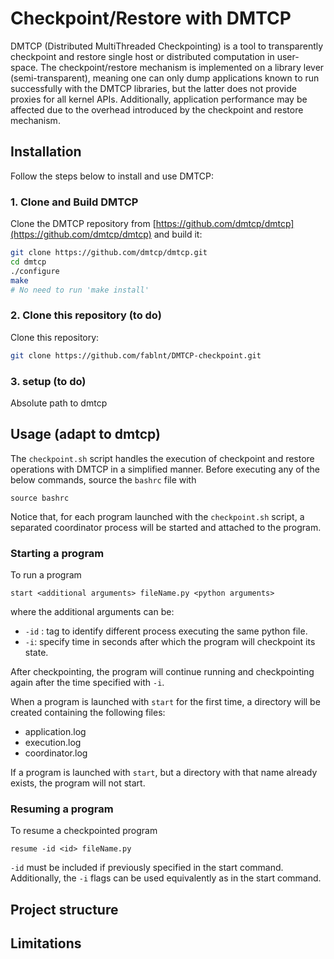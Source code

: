 # Checkpoint/Restore with DMTCP
DMTCP (Distributed MultiThreaded Checkpointing) is a tool to transparently checkpoint and restore single host or distributed computation in user-space. The checkpoint/restore mechanism is implemented on a library lever (semi-transparent), meaning one can only dump applications known to run successfully with the DMTCP libraries, but the latter does not provide proxies for all kernel APIs. Additionally, application performance may be affected due to the overhead introduced by the checkpoint and restore mechanism.


## Installation
Follow the steps below to install and use DMTCP:

### 1. Clone and Build DMTCP

Clone the DMTCP repository from [https://github.com/dmtcp/dmtcp](https://github.com/dmtcp/dmtcp) and build it:

```bash
git clone https://github.com/dmtcp/dmtcp.git
cd dmtcp
./configure
make
# No need to run 'make install'
```
### 2. Clone this repository (to do)
Clone this repository:
```bash
git clone https://github.com/fablnt/DMTCP-checkpoint.git
```
### 3. setup (to do)
 Absolute path to dmtcp

## Usage (adapt to dmtcp)
The `checkpoint.sh` script handles the execution of checkpoint and restore operations with DMTCP in a simplified manner. Before executing any of the below commands, source the `bashrc` file with

```
source bashrc
```
Notice that, for each program launched with the `checkpoint.sh` script, a separated coordinator process will be started and attached to the program. 

### Starting a program
To run a program

```
start <additional arguments> fileName.py <python arguments>
```
where the additional arguments can be:
- ```-id``` : tag to identify different process executing the same python file.
- ```-i```: specify time in seconds after which the program will checkpoint its state.

After checkpointing, the program will continue running and checkpointing again after the time specified with ```-i```.

When a program is launched with ```start``` for the first time, a directory will be created containing the following files:
- application.log
- execution.log
- coordinator.log

If a program is launched with ```start```, but a directory with that name already exists, the program will not start. 


### Resuming a program
To resume a checkpointed program

```
resume -id <id> fileName.py 
```
```-id``` must be included if previously specified in the start command. Additionally, the ```-i``` flags can be used equivalently as in the start command.




## Project structure


## Limitations
